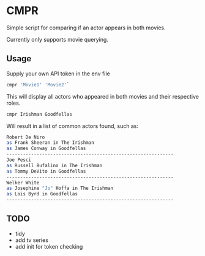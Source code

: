 # CMPR
Simple script for comparing if an actor appears in both movies.

Currently only supports movie querying.

## Usage

Supply your own API token in the env file

```bash
cmpr 'Movie1' 'Movie2'`
```

This will display all actors who appeared in both movies and their respective roles.

```bash
cmpr Irishman Goodfellas
```

Will result in a list of common actors found, such as:

```bash
Robert De Niro
as Frank Sheeran in The Irishman
as James Conway in Goodfellas
-------------------------------------------------------------
Joe Pesci
as Russell Bufalino in The Irishman
as Tommy DeVito in Goodfellas
-------------------------------------------------------------
Welker White
as Josephine "Jo" Hoffa in The Irishman
as Lois Byrd in Goodfellas
-------------------------------------------------------------

```

## TODO
- tidy
- add tv series
- add init for token checking
